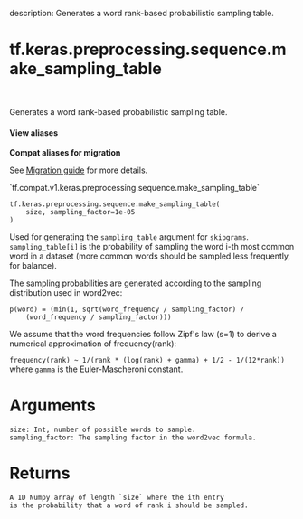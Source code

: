description: Generates a word rank-based probabilistic sampling table.

<div itemscope itemtype="http://developers.google.com/ReferenceObject">
<meta itemprop="name" content="tf.keras.preprocessing.sequence.make_sampling_table" />
<meta itemprop="path" content="Stable" />
</div>

# tf.keras.preprocessing.sequence.make_sampling_table

<!-- Insert buttons and diff -->

<table class="tfo-notebook-buttons tfo-api nocontent" align="left">

</table>



Generates a word rank-based probabilistic sampling table.

<section class="expandable">
  <h4 class="showalways">View aliases</h4>
  <p>
<b>Compat aliases for migration</b>
<p>See
<a href="https://www.tensorflow.org/guide/migrate">Migration guide</a> for
more details.</p>
<p>`tf.compat.v1.keras.preprocessing.sequence.make_sampling_table`</p>
</p>
</section>

<pre class="devsite-click-to-copy prettyprint lang-py tfo-signature-link">
<code>tf.keras.preprocessing.sequence.make_sampling_table(
    size, sampling_factor=1e-05
)
</code></pre>



<!-- Placeholder for "Used in" -->

Used for generating the `sampling_table` argument for `skipgrams`.
`sampling_table[i]` is the probability of sampling
the word i-th most common word in a dataset
(more common words should be sampled less frequently, for balance).

The sampling probabilities are generated according
to the sampling distribution used in word2vec:

```
p(word) = (min(1, sqrt(word_frequency / sampling_factor) /
    (word_frequency / sampling_factor)))
```

We assume that the word frequencies follow Zipf's law (s=1) to derive
a numerical approximation of frequency(rank):

`frequency(rank) ~ 1/(rank * (log(rank) + gamma) + 1/2 - 1/(12*rank))`
where `gamma` is the Euler-Mascheroni constant.

# Arguments
    size: Int, number of possible words to sample.
    sampling_factor: The sampling factor in the word2vec formula.

# Returns
    A 1D Numpy array of length `size` where the ith entry
    is the probability that a word of rank i should be sampled.